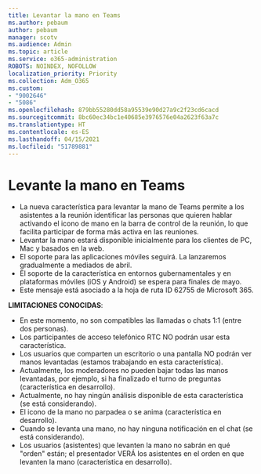 ```yaml
---
title: Levantar la mano en Teams
ms.author: pebaum
author: pebaum
manager: scotv
ms.audience: Admin
ms.topic: article
ms.service: o365-administration
ROBOTS: NOINDEX, NOFOLLOW
localization_priority: Priority
ms.collection: Adm_O365
ms.custom:
- "9002646"
- "5086"
ms.openlocfilehash: 879bb55280dd58a95539e90d27a9c2f23cd6cacd
ms.sourcegitcommit: 8bc60ec34bc1e40685e3976576e04a2623f63a7c
ms.translationtype: HT
ms.contentlocale: es-ES
ms.lasthandoff: 04/15/2021
ms.locfileid: "51789881"
---
```

# <a name="raise-your-hand-in-teams"></a>Levante la mano en Teams

- La nueva característica para levantar la mano de Teams permite a los asistentes a la reunión identificar las personas que quieren hablar activando el icono de mano en la barra de control de la reunión, lo que facilita participar de forma más activa en las reuniones.
- Levantar la mano estará disponible inicialmente para los clientes de PC, Mac y basados en la web.
- El soporte para las aplicaciones móviles seguirá. La lanzaremos gradualmente a mediados de abril.
- El soporte de la característica en entornos gubernamentales y en plataformas móviles (iOS y Android) se espera para finales de mayo.
- Este mensaje está asociado a la hoja de ruta ID 62755 de Microsoft 365.

**LIMITACIONES CONOCIDAS**:

- En este momento, no son compatibles las llamadas o chats 1:1 (entre dos personas).
- Los participantes de acceso telefónico RTC NO podrán usar esta característica.
- Los usuarios que comparten un escritorio o una pantalla NO podrán ver manos levantadas (estamos trabajando en esta característica).
- Actualmente, los moderadores no pueden bajar todas las manos levantadas, por ejemplo, si ha finalizado el turno de preguntas (característica en desarrollo).
- Actualmente, no hay ningún análisis disponible de esta característica (se está considerando).
- El icono de la mano no parpadea o se anima (característica en desarrollo).
- Cuando se levanta una mano, no hay ninguna notificación en el chat (se está considerando).
- Los usuarios (asistentes) que levanten la mano no sabrán en qué "orden" están; el presentador VERÁ los asistentes en el orden en que levanten la mano (característica en desarrollo).
